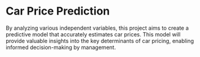 # Car Price Prediction

By analyzing various independent variables, this project aims to create a predictive model that accurately estimates car prices. This model will provide valuable insights into the key determinants of car pricing, enabling informed decision-making by management.
